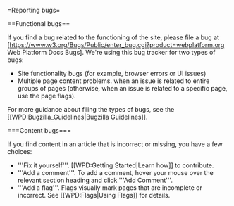 =Reporting bugs=

==Functional bugs==

If you find a bug related to the functioning of the site, please file a bug at [https://www.w3.org/Bugs/Public/enter_bug.cgi?product=webplatform.org Web Platform Docs Bugs]. We're using this bug tracker for two types of bugs:

* Site functionality bugs (for example, browser errors or UI issues)
* Multiple page content problems. when an issue is related to entire groups of pages (otherwise, when an issue is related to a specific page, use the page flags).

For more guidance about filing the types of bugs, see the [[WPD:Bugzilla_Guidelines|Bugzilla Guidelines]].

===Content bugs===

If you find content in an article that is incorrect or missing, you have a few choices:

* '''Fix it yourself'''. [[WPD:Getting Started|Learn how]] to contribute.
* '''Add a comment'''. To add a comment, hover your mouse over the relevant section heading and click '''Add Comment'''.
* '''Add a flag'''. Flags visually mark pages that are incomplete or incorrect. See [[WPD:Flags|Using Flags]] for details.